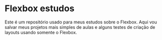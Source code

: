 # Flexbox estudos
Este é um repositório usado para meus estudos sobre o Flexbox. Aqui vou salvar meus projetos mais simples de aulas e alguns testes de criação de layouts usando somente o Flexbox.
